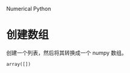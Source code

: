 
Numerical Python

# 创建数组
创建一个列表，然后将其转换成一个 numpy 数组。

```Python
array([])
```
<!--stackedit_data:
eyJoaXN0b3J5IjpbLTk1NTAyMzYzN119
-->